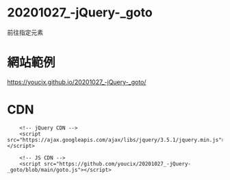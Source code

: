 # 20201027_-jQuery-_goto
前往指定元素


# 網站範例
https://youcix.github.io/20201027_-jQuery-_goto/

# CDN

~~~
    <!-- jQuery CDN -->
    <script src="https://ajax.googleapis.com/ajax/libs/jquery/3.5.1/jquery.min.js"></script>
    
    <!-- JS CDN -->
    <script src="https://github.com/youcix/20201027_-jQuery-_goto/blob/main/goto.js"></script>